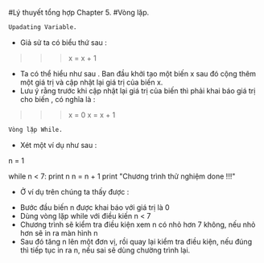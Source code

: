 #Lý thuyết tổng hợp Chapter 5.
#Vòng lặp.

```sh
Upadating Variable.
```

- Giả sử ta có biểu thứ sau :

>>>x = x + 1

- Ta có thể hiểu như sau . Ban đầu khởi tạo một biến x sau đó cộng thêm một giá trị và cập nhật lại giá trị của biến x.
- Lưu ý rằng trước khi cập nhật lại giá trị của biến thì phải khai báo giá trị cho biến , có nghĩa là :

>>>x = 0
>>>x = x + 1

```sh
Vòng lặp While.
```

- Xét một ví dụ như sau :

n = 1

while n < 7:
    print n
    n = n + 1
print "Chương trình thử nghiệm done !!!"

- Ở ví dụ trên chúng ta thấy được :
 <ul>
  <li>Bước đầu biến n được khai báo với giá trị là 0</li>
  <li>Dùng vòng lặp while với điều kiến n < 7</li>
  <li>Chương trình sẽ kiểm tra điều kiện xem n có nhỏ hơn 7 không, nếu nhỏ hơn sẽ in ra màn hình n</li>
  <li>Sau đó tăng n lên một đơn vị, rồi quay lại kiểm tra điều kiện, nếu đúng thì tiếp tục in ra n, nếu sai sẽ dùng chường trình lại.</li>
 </ul>

